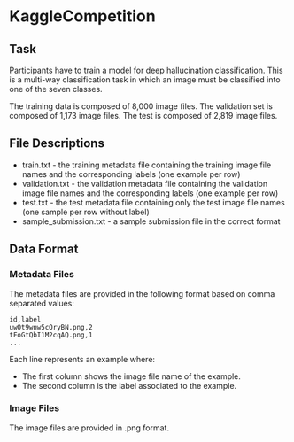 # KaggleCompetition

## Task

Participants have to train a model for deep hallucination classification. This is a multi-way classification task in which an image must be classified into one of the seven classes.

The training data is composed of 8,000 image files. The validation set is composed of 1,173 image files. The test is composed of 2,819 image files.

## File Descriptions
 * train.txt - the training metadata file containing the training image file names and the corresponding labels (one example per row)
 * validation.txt - the validation metadata file containing the validation image file names and the corresponding labels (one example per row)
 * test.txt - the test metadata file containing only the test image file names (one sample per row without label)
 * sample_submission.txt - a sample submission file in the correct format

## Data Format
### Metadata Files

The metadata files are provided in the following format based on comma separated values:
```
id,label
uwOt9wnw5cOryBN.png,2
tFoGtQbI1M2cqAQ.png,1
...
```

Each line represents an example where:
 * The first column shows the image file name of the example.
 * The second column is the label associated to the example.
  
### Image Files
The image files are provided in .png format.
